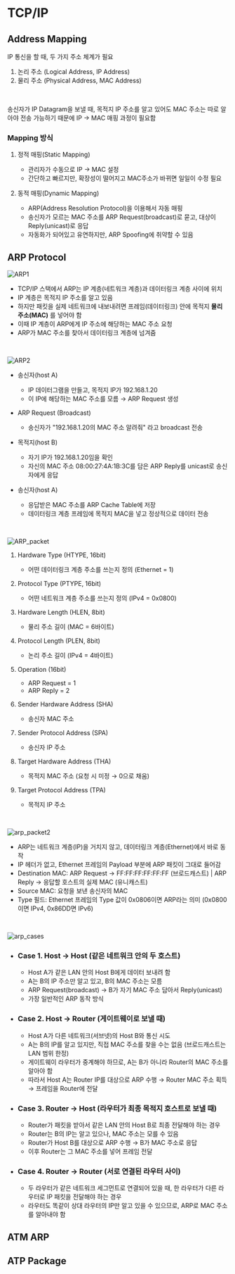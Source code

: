 # TCP/IP

## Address Mapping
IP 통신을 할 때, 두 가지 주소 체계가 필요
1. 논리 주소 (Logical Address, IP Address)
2. 물리 주소 (Physical Address, MAC Address)
<br>

송신자가 IP Datagram을 보낼 때, 목적지 IP 주소를 알고 있어도 MAC 주소는 따로 알아야 전송 가능하기 때문에 IP -> MAC 매핑 과정이 필요함

### Mapping 방식
1. 정적 매핑(Static Mapping)
    - 관리자가 수동으로 IP -> MAC 설정
    - 간단하고 빠르지만, 확장성이 떨어지고 MAC주소가 바뀌면 일일이 수정 필요

2. 동적 매핑(Dynamic Mapping)
    - ARP(Address Resolution Protocol)을 이용해서 자동 매핑
    - 송신자가 모르는 MAC 주소를 ARP Request(broadcast)로 묻고, 대상이 Reply(unicast)로 응답
    - 자동화가 되어있고 유연하지만, ARP Spoofing에 취약할 수 있음

## ARP Protocol

![ARP1](./src/arp1.png)

- TCP/IP 스택에서 ARP는 IP 계층(네트워크 계층)과 데이터링크 계층 사이에 위치
- IP 계층은 목적지 IP 주소를 알고 있음
- 하지만 패킷을 실제 네트워크에 내보내려면 프레임(데이터링크) 안에 목적지 **물리 주소(MAC)** 를 넣어야 함
- 이때 IP 계층이 ARP에게 IP 주소에 해당하는 MAC 주소 요청
- ARP가 MAC 주소를 찾아서 데이터링크 계층에 넘겨줌

<br>

![ARP2](./src/arp2.png)

- 송신자(host A)
    - IP 데이터그램을 만들고, 목적지 IP가 192.168.1.20
    - 이 IP에 해당하는 MAC 주소를 모름 → ARP Request 생성

- ARP Request (Broadcast)
    - 송신자가 "192.168.1.20의 MAC 주소 알려줘" 라고 broadcast 전송

- 목적지(host B)
    - 자기 IP가 192.168.1.20임을 확인
    - 자신의 MAC 주소 08:00:27:4A:1B:3C를 담은 ARP Reply를 unicast로 송신자에게 응답

- 송신자(host A)
    - 응답받은 MAC 주소를 ARP Cache Table에 저장
    - 데이터링크 계층 프레임에 목적지 MAC을 넣고 정상적으로 데이터 전송

<br>

![ARP_packet](./src/arp_packet.png)

1. Hardware Type (HTYPE, 16bit)
    - 어떤 데이터링크 계층 주소를 쓰는지 정의 (Ethernet = 1)

2. Protocol Type (PTYPE, 16bit)
    - 어떤 네트워크 계층 주소를 쓰는지 정의 (IPv4 = 0x0800)

3. Hardware Length (HLEN, 8bit)
    - 물리 주소 길이 (MAC = 6바이트)

4. Protocol Length (PLEN, 8bit)
    - 논리 주소 길이 (IPv4 = 4바이트)

5. Operation (16bit)
    - ARP Request = 1
    - ARP Reply = 2

6. Sender Hardware Address (SHA)
    - 송신자 MAC 주소

7. Sender Protocol Address (SPA)
    - 송신자 IP 주소

8. Target Hardware Address (THA)
    - 목적지 MAC 주소 (요청 시 미정 → 0으로 채움)

9. Target Protocol Address (TPA)
    - 목적지 IP 주소

<br>

![arp_packet2](./src/arp_packet2.png)

- ARP는 네트워크 계층(IP)을 거치지 않고, 데이터링크 계층(Ethernet)에서 바로 동작
- IP 헤더가 없고, Ethernet 프레임의 Payload 부분에 ARP 패킷이 그대로 들어감
- Destination MAC: ARP Request → FF:FF:FF:FF:FF:FF (브로드캐스트) | ARP Reply → 응답할 호스트의 실제 MAC (유니캐스트)
- Source MAC: 요청을 보낸 송신자의 MAC
- Type 필드: Ethernet 프레임의 Type 값이 0x0806이면 ARP라는 의미 (0x0800이면 IPv4, 0x86DD면 IPv6)

<br>

![arp_cases](./src/arps.png)

- <h3>Case 1. Host → Host (같은 네트워크 안의 두 호스트)</h3>

    - Host A가 같은 LAN 안의 Host B에게 데이터 보내려 함
    - A는 B의 IP 주소만 알고 있고, B의 MAC 주소는 모름
    - ARP Request(broadcast) → B가 자기 MAC 주소 담아서 Reply(unicast)
    - 가장 일반적인 ARP 동작 방식


- <h3>Case 2. Host → Router (게이트웨이로 보낼 때) </h3>

    - Host A가 다른 네트워크(서브넷)의 Host B와 통신 시도
    - A는 B의 IP를 알고 있지만, 직접 MAC 주소를 찾을 수는 없음 (브로드캐스트는 LAN 범위 한정)
    - 게이트웨이 라우터가 중계해야 하므로, A는 B가 아니라 Router의 MAC 주소를 알아야 함
    - 따라서 Host A는 Router IP를 대상으로 ARP 수행 → Router MAC 주소 획득 → 프레임을 Router에 전달

- <h3>Case 3. Router → Host (라우터가 최종 목적지 호스트로 보낼 때)</h3>

    - Router가 패킷을 받아서 같은 LAN 안의 Host B로 최종 전달해야 하는 경우
    - Router는 B의 IP는 알고 있으나, MAC 주소는 모를 수 있음
    - Router가 Host B를 대상으로 ARP 수행 → B가 MAC 주소로 응답
    - 이후 Router는 그 MAC 주소를 넣어 프레임 전달


- <h3>Case 4. Router → Router (서로 연결된 라우터 사이)</h3>

    - 두 라우터가 같은 네트워크 세그먼트로 연결되어 있을 때, 한 라우터가 다른 라우터로 IP 패킷을 전달해야 하는 경우
    - 라우터도 똑같이 상대 라우터의 IP만 알고 있을 수 있으므로, ARP로 MAC 주소를 알아내야 함
    

## ATM ARP

## ATP Package